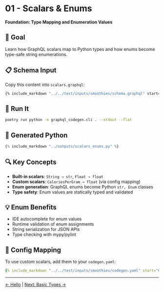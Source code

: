 # 01 - Scalars & Enums

**Foundation: Type Mapping and Enumeration Values**

## 🎯 Goal

Learn how GraphQL scalars map to Python types and how enums become type-safe string enumerations.

## 📋 Schema Input

Copy this content into `scalars.graphql`:

```graphql
{% include_markdown "../../test/inputs/smoothies/schema.graphql" start="13" end="21" %}
```

## 🚀 Run It

```bash
poetry run python -m graphql_codegen.cli . --stdout --flat
```

## 🐍 Generated Python

```python
{% include_markdown "../outputs/scalars_enums.py" %}
```

## 🔍 Key Concepts

- **Built-in scalars**: `String → str`, `Float → float`
- **Custom scalars**: `CaloriesPerGram → float` (via config mapping)
- **Enum generation**: GraphQL enums become Python `str, Enum` classes
- **Type safety**: Enum values are statically typed and validated

## 💡 Enum Benefits

- IDE autocomplete for enum values
- Runtime validation of enum assignments
- String serialization for JSON APIs
- Type checking with mypy/pylint

## 🔧 Config Mapping

To use custom scalars, add them to your `codegen.yaml`:

```yaml
{% include_markdown "../../test/inputs/smoothies/codegen.yaml" start="6" end="12" %}
```

---

[← Hello](00-hello.md) | [Next: Basic Types →](01-basic-types.md) 